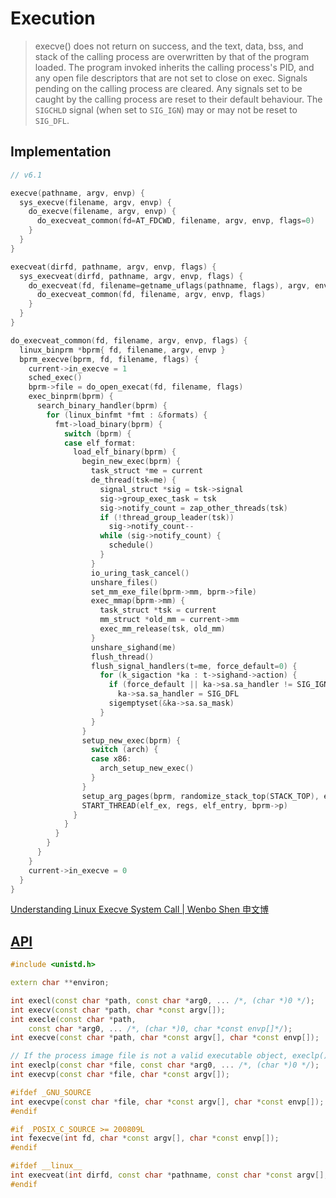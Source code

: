 # Execution
> execve() does not return on success, and the text, data, bss, and stack of the calling process are overwritten by that of the program loaded. The program invoked inherits the calling process's PID, and any open file descriptors that are not set to close on exec. Signals pending on the calling process are cleared. Any signals set to be caught by the calling process are reset to their default behaviour. The `SIGCHLD` signal (when set to `SIG_IGN`) may or may not be reset to `SIG_DFL`.

## Implementation
```cpp
// v6.1

execve(pathname, argv, envp) {
  sys_execve(filename, argv, envp) {
    do_execve(filename, argv, envp) {
      do_execveat_common(fd=AT_FDCWD, filename, argv, envp, flags=0)
    }
  }
}

execveat(dirfd, pathname, argv, envp, flags) {
  sys_execveat(dirfd, pathname, argv, envp, flags) {
    do_execveat(fd, filename=getname_uflags(pathname, flags), argv, envp, flags) {
      do_execveat_common(fd, filename, argv, envp, flags)
    }
  }
}

do_execveat_common(fd, filename, argv, envp, flags) {
  linux_binprm *bprm{ fd, filename, argv, envp }
  bprm_execve(bprm, fd, filename, flags) {
    current->in_execve = 1
    sched_exec()
    bprm->file = do_open_execat(fd, filename, flags)
    exec_binprm(bprm) {
      search_binary_handler(bprm) {
        for (linux_binfmt *fmt : &formats) {
          fmt->load_binary(bprm) {
            switch (bprm) {
            case elf_format:
              load_elf_binary(bprm) {
                begin_new_exec(bprm) {
                  task_struct *me = current
                  de_thread(tsk=me) {
                    signal_struct *sig = tsk->signal
                    sig->group_exec_task = tsk
                    sig->notify_count = zap_other_threads(tsk)
                    if (!thread_group_leader(tsk))
                      sig->notify_count--
                    while (sig->notify_count) {
                      schedule()
                    }
                  }
                  io_uring_task_cancel()
                  unshare_files()
                  set_mm_exe_file(bprm->mm, bprm->file)
                  exec_mmap(bprm->mm) {
                    task_struct *tsk = current
                    mm_struct *old_mm = current->mm
                    exec_mm_release(tsk, old_mm)
                  }
                  unshare_sighand(me)
                  flush_thread()
                  flush_signal_handlers(t=me, force_default=0) {
                    for (k_sigaction *ka : t->sighand->action) {
                      if (force_default || ka->sa.sa_handler != SIG_IGN)
                        ka->sa.sa_handler = SIG_DFL
                      sigemptyset(&ka->sa.sa_mask)
                    }
                  }
                }
                setup_new_exec(bprm) {
                  switch (arch) {
                  case x86:
                    arch_setup_new_exec()
                  }
                }
                setup_arg_pages(bprm, randomize_stack_top(STACK_TOP), executable_stack)
                START_THREAD(elf_ex, regs, elf_entry, bprm->p)
              }
            }
          }
        }
      }
    }
    current->in_execve = 0
  }
}
```

[Understanding Linux Execve System Call | Wenbo Shen 申文博](https://wenboshen.org/posts/2016-09-15-kernel-execve.html)

## [API](https://pubs.opengroup.org/onlinepubs/007908799/xsh/execl.html)
```cpp
#include <unistd.h>

extern char **environ;

int execl(const char *path, const char *arg0, ... /*, (char *)0 */);
int execv(const char *path, char *const argv[]);
int execle(const char *path,
    const char *arg0, ... /*, (char *)0, char *const envp[]*/);
int execve(const char *path, char *const argv[], char *const envp[]);

// If the process image file is not a valid executable object, execlp() and execvp() use the contents of that file as standard input to a command interpreter conforming to system().
int execlp(const char *file, const char *arg0, ... /*, (char *)0 */);
int execvp(const char *file, char *const argv[]);

#ifdef _GNU_SOURCE
int execvpe(const char *file, char *const argv[], char *const envp[]);
#endif

#if _POSIX_C_SOURCE >= 200809L
int fexecve(int fd, char *const argv[], char *const envp[]);
#endif

#ifdef __linux__
int execveat(int dirfd, const char *pathname, const char *const argv[], const char *const envp[], int flags);
#endif
```